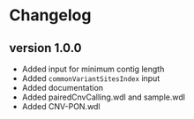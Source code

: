 Changelog
==========

<!--

Newest changes should be on top.

This document is user facing. Please word the changes in such a way
that users understand how the changes affect the new version.
-->

version 1.0.0
---------------------------
+ Added input for minimum contig length
+ Added `commonVariantSitesIndex` input
+ Added documentation
+ Added pairedCnvCalling.wdl and sample.wdl
+ Added CNV-PON.wdl
